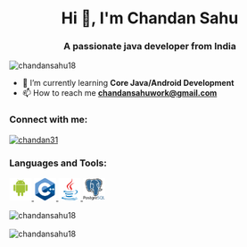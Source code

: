 <h1 align="center">Hi 👋, I'm Chandan Sahu</h1>
<h3 align="center">A passionate java developer from India</h3>

<p align="left"> <img src="https://komarev.com/ghpvc/?username=chandansahu18&label=Profile%20views&color=0e75b6&style=flat" alt="chandansahu18" /> </p>

- 🌱 I’m currently learning **Core Java/Android Development**
- 📫 How to reach me **chandansahuwork@gmail.com**

<h3 align="left">Connect with me:</h3>
<p align="left">
<a href="https://linkedin.com/in/chandan31" target="blank"><img align="center" src="https://raw.githubusercontent.com/rahuldkjain/github-profile-readme-generator/master/src/images/icons/Social/linked-in-alt.svg" alt="chandan31" height="30" width="40" /></a>
</p>

<h3 align="left">Languages and Tools:</h3>
<p align="left"> <a href="https://developer.android.com" target="_blank" rel="noreferrer"> <img src="https://raw.githubusercontent.com/devicons/devicon/master/icons/android/android-original-wordmark.svg" alt="android" width="40" height="40"/> </a> <a href="https://www.w3schools.com/cpp/" target="_blank" rel="noreferrer"> <img src="https://raw.githubusercontent.com/devicons/devicon/master/icons/cplusplus/cplusplus-original.svg" alt="cplusplus" width="40" height="40"/> </a> <a href="https://www.java.com" target="_blank" rel="noreferrer"> <img src="https://raw.githubusercontent.com/devicons/devicon/master/icons/java/java-original.svg" alt="java" width="40" height="40"/> </a> <a href="https://www.postgresql.org" target="_blank" rel="noreferrer"> <img src="https://raw.githubusercontent.com/devicons/devicon/master/icons/postgresql/postgresql-original-wordmark.svg" alt="postgresql" width="40" height="40"/> </a> </p>

<p><img align="center" src="https://github-readme-stats.vercel.app/api/top-langs?username=chandansahu18&show_icons=true&locale=en&layout=compact" alt="chandansahu18" /></p>

<p><img align="center" src="https://github-readme-streak-stats.herokuapp.com/?user=chandansahu18&" alt="chandansahu18" /></p>
